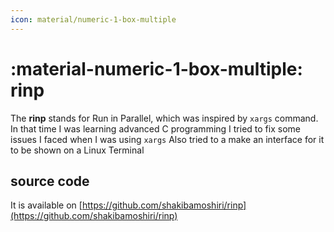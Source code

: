 ```yaml
---
icon: material/numeric-1-box-multiple
---
```


# :material-numeric-1-box-multiple: rinp

The **rinp** stands for Run in Parallel, which was inspired by `xargs` command.
In that time I was learning advanced C programming I tried to fix some issues I
faced when I was using `xargs`
Also tried to a make an interface for it to be shown on a Linux Terminal


## source code

It is available on [https://github.com/shakibamoshiri/rinp](https://github.com/shakibamoshiri/rinp)
